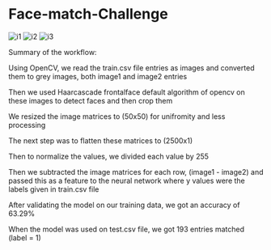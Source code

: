 # Face-match-Challenge

![i1](https://user-images.githubusercontent.com/72187755/138566566-6b20bf9e-636a-4017-ba94-c99472e409b7.jpg) ![i2](https://user-images.githubusercontent.com/72187755/138566622-3bac0928-6a19-45de-bcfa-c2e07f75256e.png) ![i3](https://user-images.githubusercontent.com/72187755/138566671-277d9bc3-9856-4ba8-b576-9cbc97f76ebc.png)

Summary of the workflow:

Using OpenCV, we read the train.csv file entries as images and converted them to grey images, both image1 and image2 entries

Then we used Haarcascade frontalface default algorithm of opencv on these images to detect faces and then crop them

We resized the image matrices to (50x50) for unifromity and less processing

The next step was to flatten these matrices to (2500x1)

Then to normalize the values, we divided each value by 255

Then we subtracted the image matrices for each row, (image1 - image2) and passed this as a feature to the neural network where
y values were the labels given in train.csv file

After validating the model on our training data, we got an accuracy of 63.29%

When the model was used on test.csv file, we got 193 entries matched (label = 1)

